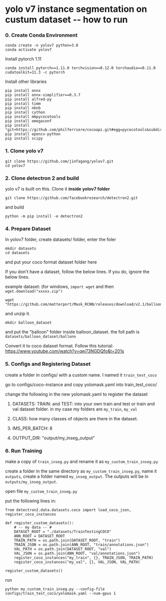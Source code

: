 # yolo v7 instance segmentation on custum dataset -- how to run

### 0. Create Conda Environment

```
conda create -n yolov7 python=3.8
conda activate yolov7
```
Install pytorch 1.11
```
conda install pytorch==1.11.0 torchvision==0.12.0 torchaudio==0.11.0 cudatoolkit=11.3 -c pytorch
```
Install other libraries
```
pip install onnx
pip install onnx-simplifier==0.3.7
pip install alfred-py
pip install timm
pip install nbnb
pip install cython
pip install mmpycocotools
pip install omegaconf
pip install "git+https://github.com/philferriere/cocoapi.git#egg=pycocotools&subdirectory=PythonAPI"
pip install opencv-python
pip install scipy
```

### 1. Clone yolo v7

```
git clone https://github.com/jinfagang/yolov7.git
cd yolov7
```

### 2. Clone detectron 2 and build

yolo v7 is built on this. Clone it **inside yolov7 folder**

```
git clone https://github.com/facebookresearch/detectron2.git
```
and build
```
python -m pip install -e detectron2
```

### 4. Prepare Dataset

In yolov7 folder, create datasets/ folder, enter the foler

```
mkdir datasets
cd datasets
```
and put your coco format dataset folder here

If you don't have a dataset, follow the below lines. If you do, ignore the below lines.

example dataset: (for windows, `import wget` and then `wget.download("xxxxx.zip")`
```
wget "https://github.com/matterport/Mask_RCNN/releases/download/v2.1/balloon_dataset.zip"
```
and unzip it. 
```
mkdir balloon_dataset
```
and put the "balloon" folder inside balloon_dataset. the foll path is `datasets/balloon_dataset/ballonn`

Convert it to coco dataset format. Follow this tutorial: https://www.youtube.com/watch?v=qej73NGDQfo&t=201s

### 5. Configs and Registering Dataset

create a folder in configs/ with a custom name. I named it `train_test_coco`

go to configs/coco-instance and copy yolomask.yaml into train_test_coco/

change the following in the new yolomask.yaml to register the dataset

1. DATASETS: TRAIN: and TEST: into your own train and test or train and val dataset folder. in my case my folders are `my_train`, `my_val`

2. CLASS: how many classes of objects are there in the dataset.

3. IMS_PER_BATCH: 8

4. OUTPUT_DIR: "output/my_inseg_output"

### 6. Run Training

make a copy of `train_inseg.py` and rename it as `my_custom_train_inseg.py`

create a folder in the same directory as `my_custom_train_inseg.py`, name it `outputs`, create a folder named `my_inseg_output`. The outputs will be in `outputs/my_inseg_output`.

open file `my_custom_train_inseg.py`

put the following lines in:
```
from detectron2.data.datasets.coco import load_coco_json, register_coco_instances

def register_custom_datasets():
    # -- my data -- #
    DATASET_ROOT = "./datasets/TrainTestingCOCO"
    ANN_ROOT = DATASET_ROOT
    TRAIN_PATH = os.path.join(DATASET_ROOT, "train")
    TRAIN_JSON = os.path.join(ANN_ROOT, "train/annotations.json")
    VAL_PATH = os.path.join(DATASET_ROOT, "val")
    VAL_JSON = os.path.join(ANN_ROOT, "val/annotations.json")
    register_coco_instances("my_train", {}, TRAIN_JSON, TRAIN_PATH)
    register_coco_instances("my_val", {}, VAL_JSON, VAL_PATH)

register_custom_datasets()

```
run

```
python my_custom_train_inseg.py --config-file configs/train_test_coco/yolomask.yaml --num-gpus 1
```























